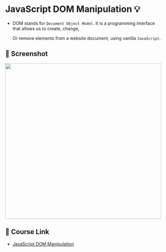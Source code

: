 # JavaScript DOM Manipulation :bulb: 
- DOM stands for `Document Object Model`. It is a programming interface that allows us to create, change,

  Or remove elements from a website document, using vanilla `JavaScript`.

## :camera_flash: Screenshot
<img src='https://blog.sigplan.org/wp-content/uploads/2022/12/484622554-huge-scaled.jpg' height='500px' />

## 🚀 Course Link 
  - [JavaScript DOM Manipulation](https://www.youtube.com/watch?v=5fb2aPlgoys)
